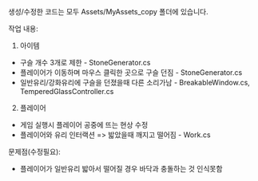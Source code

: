
생성/수정한 코드는 모두 Assets/MyAssets_copy 폴더에 있습니다.

작업 내용:

  1) 아이템
  * 구슬 개수 3개로 제한 - StoneGenerator.cs
  * 플레이어가 이동하며 마우스 클릭한 곳으로 구슬 던짐 - StoneGenerator.cs
  * 일반유리/강화유리에 구슬을 던졌을때 다른 소리가남 - BreakableWindow.cs, TemperedGlassController.cs
  
  2) 플레이어
  * 게임 실행시 플레이어 공중에 뜨는 현상 수정
  * 플레이어와 유리 인터랙션 => 밟았을때 깨지고 떨어짐 - Work.cs

문제점(수정필요):
  * 플레이어가 일반유리 밟아서 떨어질 경우 바닥과 충돌하는 것 인식못함
